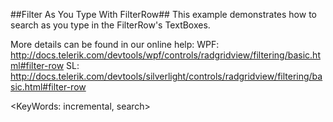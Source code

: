 ##Filter As You Type With FilterRow##
This example demonstrates how to search as you type in the FilterRow's TextBoxes.

More details can be found in our online help:
WPF: http://docs.telerik.com/devtools/wpf/controls/radgridview/filtering/basic.html#filter-row
SL: http://docs.telerik.com/devtools/silverlight/controls/radgridview/filtering/basic.html#filter-row

<KeyWords: incremental, search>